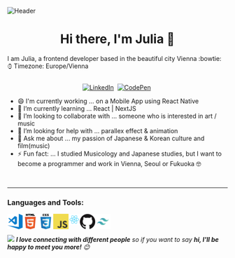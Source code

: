 ![Header](https://github.com/YuriDevAT/YuriDevAT/blob/main/Blue%20Skyline%20Details%20General%20LinkedIn%20Banner.png)

<p>
  <h1 align="center"><b>Hi there, I'm Julia 👋</b></h1>
</p>

I am Julia, a frontend developer based in the beautiful city Vienna  :bowtie:
<br />
⌚︎ Timezone: Europe/Vienna
<br />

<p align="center">
<br />
<!--<a href=""><img src="https://img.shields.io/badge/instagram-%23E4405F.svg?&style=for-the-badge&logo=instagram&logoColor=white" alt="Instagram" /></a>&nbsp;-->
<a href="https://www.linkedin.com/in/juliaundeutsch"><img src="https://img.shields.io/badge/linkedin-%230077B5.svg?&style=for-the-badge&logo=linkedin&logoColor=white" alt="LinkedIn" /></a>&nbsp;
<a href="https://codepen.io/YuriDevAT"><img src="https://img.shields.io/badge/linkedin-%230077B5.svg?&style=for-the-badge&logo=linkedin&logoColor=white" alt="CodePen" /></a>&nbsp;
</p>


- 😄 I'm currently working ... on a Mobile App using React Native 
- 🌱 I’m currently learning ... React | NextJS
- 👯 I’m looking to collaborate with ... someone who is interested in art / music
- 🤔 I’m looking for help with ... parallex effect & animation
- 💬 Ask me about ... my passion of Japanese & Korean culture and film(music)
- ⚡ Fun fact: ... I studied Musicology and Japanese studies, but I want to become a programmer and work in Vienna, Seoul or Fukuoka :nerd_face:

<br />

---

### Languages and Tools: 

<img align="left" alt="Visual Studio Code" width="35px" src="https://raw.githubusercontent.com/github/explore/80688e429a7d4ef2fca1e82350fe8e3517d3494d/topics/visual-studio-code/visual-studio-code.png" />
<img align="left" alt="HTML5" width="35px" src="https://raw.githubusercontent.com/github/explore/80688e429a7d4ef2fca1e82350fe8e3517d3494d/topics/html/html.png" />
<img align="left" alt="CSS3" width="35px" src="https://raw.githubusercontent.com/github/explore/80688e429a7d4ef2fca1e82350fe8e3517d3494d/topics/css/css.png" />
<img align="left" alt="JavaScript" width="35px" src="https://raw.githubusercontent.com/github/explore/80688e429a7d4ef2fca1e82350fe8e3517d3494d/topics/javascript/javascript.png" />
<img align="left" alt="React" width="26px" src="https://raw.githubusercontent.com/github/explore/80688e429a7d4ef2fca1e82350fe8e3517d3494d/topics/react/react.png" />
<img align="left" alt="GitHub" width="35px" src="https://raw.githubusercontent.com/github/explore/78df643247d429f6cc873026c0622819ad797942/topics/github/github.png" />
<img align="left" alt="HTML5" width="35px" src="https://raw.githubusercontent.com/github/explore/80688e429a7d4ef2fca1e82350fe8e3517d3494d/topics/tailwind/tailwind.png" />

<br />
<br />

<img src="https://media.giphy.com/media/LnQjpWaON8nhr21vNW/giphy.gif" width="60"> <em><b>I love connecting with different people</b> so if you want to say <b>hi, I'll be happy to meet you more!</b> 😊</em>
